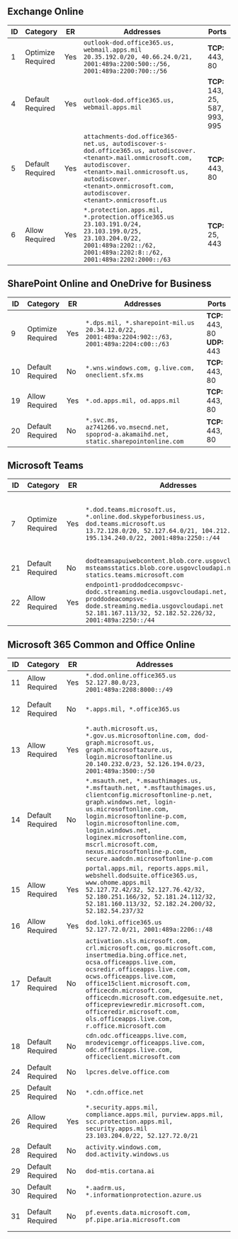 <!--THIS FILE IS AUTOMATICALLY GENERATED. MANUAL CHANGES WILL BE OVERWRITTEN.-->
<!--Please contact the Office 365 Endpoints team with any questions.-->
<!--USGovDoD endpoints version 2025013100-->
<!--File generated 2025-02-10 12:02:46.1047-->

## Exchange Online

ID | Category | ER | Addresses | Ports
-- | -------------------- | --- | --------------------------------------------------------------------------------------------------------------------------------------------------------------------------------------------------------------------------------------- | -------------------------------
1 | Optimize<BR>Required | Yes | `outlook-dod.office365.us, webmail.apps.mil`<BR>`20.35.192.0/20, 40.66.24.0/21, 2001:489a:2200:500::/56, 2001:489a:2200:700::/56` | **TCP:** 443, 80
4 | Default<BR>Required | Yes | `outlook-dod.office365.us, webmail.apps.mil` | **TCP:** 143, 25, 587, 993, 995
5 | Default<BR>Required | Yes | `attachments-dod.office365-net.us, autodiscover-s-dod.office365.us, autodiscover.<tenant>.mail.onmicrosoft.com, autodiscover.<tenant>.mail.onmicrosoft.us, autodiscover.<tenant>.onmicrosoft.com, autodiscover.<tenant>.onmicrosoft.us` | **TCP:** 443, 80
6 | Allow<BR>Required | Yes | `*.protection.apps.mil, *.protection.office365.us`<BR>`23.103.191.0/24, 23.103.199.0/25, 23.103.204.0/22, 2001:489a:2202::/62, 2001:489a:2202:8::/62, 2001:489a:2202:2000::/63` | **TCP:** 25, 443

## SharePoint Online and OneDrive for Business

ID | Category | ER | Addresses | Ports
-- | -------------------- | --- | ----------------------------------------------------------------------------------------------------- | --------------------------------
9 | Optimize<BR>Required | Yes | `*.dps.mil, *.sharepoint-mil.us`<BR>`20.34.12.0/22, 2001:489a:2204:902::/63, 2001:489a:2204:c00::/63` | **TCP:** 443, 80<BR>**UDP:** 443
10 | Default<BR>Required | No | `*.wns.windows.com, g.live.com, oneclient.sfx.ms` | **TCP:** 443, 80
19 | Allow<BR>Required | Yes | `*.od.apps.mil, od.apps.mil` | **TCP:** 443, 80
20 | Default<BR>Required | No | `*.svc.ms, az741266.vo.msecnd.net, spoprod-a.akamaihd.net, static.sharepointonline.com` | **TCP:** 443, 80

## Microsoft Teams

ID | Category | ER | Addresses | Ports
-- | -------------------- | --- | ---------------------------------------------------------------------------------------------------------------------------------------------------------------------------------------------------- | -----------------------------------------------
7 | Optimize<BR>Required | Yes | `*.dod.teams.microsoft.us, *.online.dod.skypeforbusiness.us, dod.teams.microsoft.us`<BR>`13.72.128.0/20, 52.127.64.0/21, 104.212.32.0/22, 195.134.240.0/22, 2001:489a:2250::/44` | **TCP:** 443<BR>**UDP:** 3478, 3479, 3480, 3481
21 | Default<BR>Required | No | `dodteamsapuiwebcontent.blob.core.usgovcloudapi.net, msteamsstatics.blob.core.usgovcloudapi.net, statics.teams.microsoft.com` | **TCP:** 443
22 | Allow<BR>Required | Yes | `endpoint1-proddodcecompsvc-dodc.streaming.media.usgovcloudapi.net, endpoint1-proddodeacompsvc-dode.streaming.media.usgovcloudapi.net`<BR>`52.181.167.113/32, 52.182.52.226/32, 2001:489a:2250::/44` | **TCP:** 443

## Microsoft 365 Common and Office Online

ID | Category | ER | Addresses | Ports
-- | ------------------- | --- | ---------------------------------------------------------------------------------------------------------------------------------------------------------------------------------------------------------------------------------------------------------------------------------------------------------------------------------------------------------------------------------------------- | ----------------
11 | Allow<BR>Required | Yes | `*.dod.online.office365.us`<BR>`52.127.80.0/23, 2001:489a:2208:8000::/49` | **TCP:** 443
12 | Default<BR>Required | No | `*.apps.mil, *.office365.us` | **TCP:** 443, 80
13 | Allow<BR>Required | Yes | `*.auth.microsoft.us, *.gov.us.microsoftonline.com, dod-graph.microsoft.us, graph.microsoftazure.us, login.microsoftonline.us`<BR>`20.140.232.0/23, 52.126.194.0/23, 2001:489a:3500::/50` | **TCP:** 443
14 | Default<BR>Required | No | `*.msauth.net, *.msauthimages.us, *.msftauth.net, *.msftauthimages.us, clientconfig.microsoftonline-p.net, graph.windows.net, login-us.microsoftonline.com, login.microsoftonline-p.com, login.microsoftonline.com, login.windows.net, loginex.microsoftonline.com, mscrl.microsoft.com, nexus.microsoftonline-p.com, secure.aadcdn.microsoftonline-p.com` | **TCP:** 443
15 | Allow<BR>Required | Yes | `portal.apps.mil, reports.apps.mil, webshell.dodsuite.office365.us, www.ohome.apps.mil`<BR>`52.127.72.42/32, 52.127.76.42/32, 52.180.251.166/32, 52.181.24.112/32, 52.181.160.113/32, 52.182.24.200/32, 52.182.54.237/32` | **TCP:** 443
16 | Allow<BR>Required | Yes | `dod.loki.office365.us`<BR>`52.127.72.0/21, 2001:489a:2206::/48` | **TCP:** 443
17 | Default<BR>Required | No | `activation.sls.microsoft.com, crl.microsoft.com, go.microsoft.com, insertmedia.bing.office.net, ocsa.officeapps.live.com, ocsredir.officeapps.live.com, ocws.officeapps.live.com, office15client.microsoft.com, officecdn.microsoft.com, officecdn.microsoft.com.edgesuite.net, officepreviewredir.microsoft.com, officeredir.microsoft.com, ols.officeapps.live.com, r.office.microsoft.com` | **TCP:** 443, 80
18 | Default<BR>Required | No | `cdn.odc.officeapps.live.com, mrodevicemgr.officeapps.live.com, odc.officeapps.live.com, officeclient.microsoft.com` | **TCP:** 443, 80
24 | Default<BR>Required | No | `lpcres.delve.office.com` | **TCP:** 443
25 | Default<BR>Required | No | `*.cdn.office.net` | **TCP:** 443
26 | Allow<BR>Required | Yes | `*.security.apps.mil, compliance.apps.mil, purview.apps.mil, scc.protection.apps.mil, security.apps.mil`<BR>`23.103.204.0/22, 52.127.72.0/21` | **TCP:** 443, 80
28 | Default<BR>Required | No | `activity.windows.com, dod.activity.windows.us` | **TCP:** 443
29 | Default<BR>Required | No | `dod-mtis.cortana.ai` | **TCP:** 443
30 | Default<BR>Required | No | `*.aadrm.us, *.informationprotection.azure.us` | **TCP:** 443
31 | Default<BR>Required | No | `pf.events.data.microsoft.com, pf.pipe.aria.microsoft.com` | **TCP:** 443, 80
